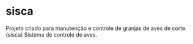 # sisca
Projeto criado para manutenção e controle de granjas de aves de corte. (sisca) Sistema de controle de aves.
